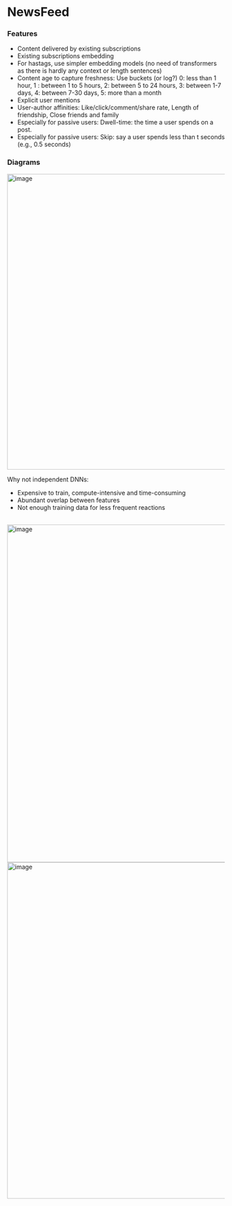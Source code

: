 # NewsFeed
### Features
* Content delivered by existing subscriptions
* Existing subscriptions embedding
* For hastags, use simpler embedding models (no need of transformers as there is hardly any context or length sentences)
* Content age to capture freshness: Use buckets (or log?) 0: less than 1 hour, 1 : between 1 to 5 hours, 2: between 5 to 24 hours, 3: between 1-7 days, 4: between 7-30 days, 5: more than a month
* Explicit user mentions
* User-author affinities: Like/click/comment/share rate, Length of friendship, Close friends and family
* Especially for passive users: Dwell-time: the time a user spends on a post.
* Especially for passive users: Skip: say a user spends less than t seconds (e.g., 0.5 seconds)
  
### Diagrams
<img width="683" alt="image" src="https://github.com/user-attachments/assets/fd85c0e8-705d-4d4d-960a-5de294e60edd" />

Why not independent DNNs: 
* Expensive to train, compute-intensive and time-consuming
* Abundant overlap between features
* Not enough training data for less frequent reactions
<br>
<img width="780" alt="image" src="https://github.com/user-attachments/assets/5da2469f-164d-49ad-a423-de61cdf85073" />

<img width="777" alt="image" src="https://github.com/user-attachments/assets/0672ab1e-a77d-4032-9025-9166c8708c74" />

